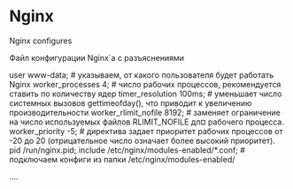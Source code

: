 # Nginx
Nginx configures

Файл конфигурации Nginx`а с разъяснениями 


user www-data; # указываем, от какого пользователя будет работать Nginx
worker_processes 4; # число рабочих процессов, рекомендуется ставить по количеству ядер
timer_resolution 100ms; # уменьшает число системных вызовов gettimeofday(), что приводит к увеличению производительности
worker_rlimit_nofile 8192; # заменяет ограничение на число используемых файлов RLIMIT_NOFILE дл¤ рабочего процесса.
worker_priority -5; # директива задает приоритет рабочих процессов от -20 до 20 (отрицательное число означает более высокий приоритет). 
pid /run/nginx.pid;
include /etc/nginx/modules-enabled/*.conf;  # подключаем конфиги из папки /etc/nginx/modules-enabled/




....
